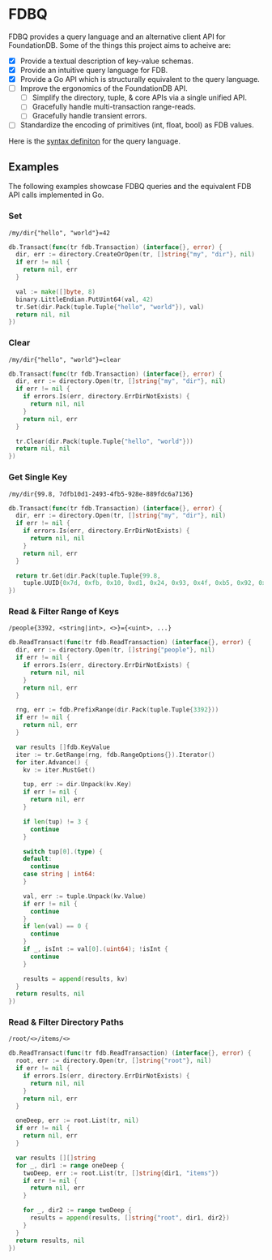 # FDBQ

FDBQ provides a query language and an alternative client API
for FoundationDB. Some of the things this project aims to
acheive are:
- [x] Provide a textual description of key-value schemas.
- [x] Provide an intuitive query language for FDB.
- [x] Provide a Go API which is structurally equivalent to
  the query language.
- [ ] Improve the ergonomics of the FoundationDB API.
  - [ ] Simplify the directory, tuple, & core APIs via
    a single unified API.
  - [ ] Gracefully handle multi-transaction range-reads.
  - [ ] Gracefully handle transient errors.
- [ ] Standardize the encoding of primitives (int, float,
  bool) as FDB values.

Here is the [syntax definiton](syntax.ebnf) for the query
language.

## Examples

The following examples showcase FDBQ queries and the
equivalent FDB API calls implemented in Go.

### Set

```fdbq
/my/dir{"hello", "world"}=42
```

```Go
db.Transact(func(tr fdb.Transaction) (interface{}, error) {
  dir, err := directory.CreateOrOpen(tr, []string{"my", "dir"}, nil)
  if err != nil {
    return nil, err
  }

  val := make([]byte, 8)
  binary.LittleEndian.PutUint64(val, 42)
  tr.Set(dir.Pack(tuple.Tuple{"hello", "world"}), val)
  return nil, nil
})
```

### Clear

```fdbq
/my/dir{"hello", "world"}=clear
```

```Go
db.Transact(func(tr fdb.Transaction) (interface{}, error) {
  dir, err := directory.Open(tr, []string{"my", "dir"}, nil)
  if err != nil {
    if errors.Is(err, directory.ErrDirNotExists) {
      return nil, nil
    }
    return nil, err
  }

  tr.Clear(dir.Pack(tuple.Tuple{"hello", "world"}))
  return nil, nil
})
```

### Get Single Key

```fdbq
/my/dir{99.8, 7dfb10d1-2493-4fb5-928e-889fdc6a7136}
```

```Go
db.Transact(func(tr fdb.Transaction) (interface{}, error) {
  dir, err := directory.Open(tr, []string{"my", "dir"}, nil)
  if err != nil {
    if errors.Is(err, directory.ErrDirNotExists) {
      return nil, nil
    }
    return nil, err
  }

  return tr.Get(dir.Pack(tuple.Tuple{99.8,
    tuple.UUID{0x7d, 0xfb, 0x10, 0xd1, 0x24, 0x93, 0x4f, 0xb5, 0x92, 0x8e, 0x88, 0x9f, 0xdc, 0x6a, 0x71, 0x36}))
})
```

### Read & Filter Range of Keys

```fdbq
/people{3392, <string|int>, <>}={<uint>, ...}
```

```Go
db.ReadTransact(func(tr fdb.ReadTransaction) (interface{}, error) {
  dir, err := directory.Open(tr, []string{"people"}, nil)
  if err != nil {
    if errors.Is(err, directory.ErrDirNotExists) {
      return nil, nil
    }
    return nil, err
  }

  rng, err := fdb.PrefixRange(dir.Pack(tuple.Tuple{3392}))
  if err != nil {
    return nil, err
  }

  var results []fdb.KeyValue
  iter := tr.GetRange(rng, fdb.RangeOptions{}).Iterator()
  for iter.Advance() {
    kv := iter.MustGet()

    tup, err := dir.Unpack(kv.Key)
    if err != nil {
      return nil, err
    }

    if len(tup) != 3 {
      continue
    }

    switch tup[0].(type) {
    default:
      continue
    case string | int64:
    }

    val, err := tuple.Unpack(kv.Value)
    if err != nil {
      continue
    }
    if len(val) == 0 {
      continue
    }
    if _, isInt := val[0].(uint64); !isInt {
      continue
    }

    results = append(results, kv)
  }
  return results, nil
})
```

### Read & Filter Directory Paths

```fdbq
/root/<>/items/<>
```

```Go
db.ReadTransact(func(tr fdb.ReadTransaction) (interface{}, error) {
  root, err := directory.Open(tr, []string{"root"}, nil)
  if err != nil {
    if errors.Is(err, directory.ErrDirNotExists) {
      return nil, nil
    }
    return nil, err
  }

  oneDeep, err := root.List(tr, nil)
  if err != nil {
    return nil, err
  }

  var results [][]string
  for _, dir1 := range oneDeep {
    twoDeep, err := root.List(tr, []string{dir1, "items"})
    if err != nil {
      return nil, err
    }

    for _, dir2 := range twoDeep {
      results = append(results, []string{"root", dir1, dir2})
    }
  }
  return results, nil
})
```

